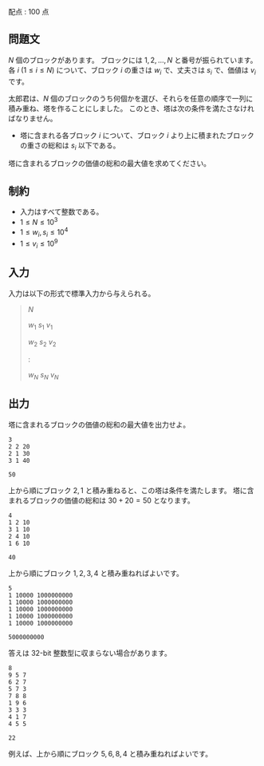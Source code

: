 配点 : $100$ 点

## 問題文

$N$ 個のブロックがあります。
ブロックには $1, 2, \ldots, N$ と番号が振られています。
各 $i$ ($1 \leq i \leq N$) について、ブロック $i$ の重さは $w_i$ で、丈夫さは $s_i$ で、価値は $v_i$ です。

太郎君は、$N$ 個のブロックのうち何個かを選び、それらを任意の順序で一列に積み重ね、塔を作ることにしました。
このとき、塔は次の条件を満たさなければなりません。

- 塔に含まれる各ブロック $i$ について、ブロック $i$ より上に積まれたブロックの重さの総和は $s_i$ 以下である。

塔に含まれるブロックの価値の総和の最大値を求めてください。

## 制約

- 入力はすべて整数である。
- $1 \leq N \leq 10^3$
- $1 \leq w_i, s_i \leq 10^4$
- $1 \leq v_i \leq 10^9$

## 入力

入力は以下の形式で標準入力から与えられる。

> $N$
> 
> $w_1$ $s_1$ $v_1$
> 
> $w_2$ $s_2$ $v_2$
> 
> $:$
> 
> $w_N$ $s_N$ $v_N$

## 出力

塔に含まれるブロックの価値の総和の最大値を出力せよ。

```input1
3
2 2 20
2 1 30
3 1 40
```

```output1
50
```

上から順にブロック $2, 1$ と積み重ねると、この塔は条件を満たします。
塔に含まれるブロックの価値の総和は $30 + 20 = 50$ となります。

```input2
4
1 2 10
3 1 10
2 4 10
1 6 10
```

```output2
40
```

上から順にブロック $1, 2, 3, 4$ と積み重ねればよいです。

```input3
5
1 10000 1000000000
1 10000 1000000000
1 10000 1000000000
1 10000 1000000000
1 10000 1000000000
```

```output3
5000000000
```

答えは 32-bit 整数型に収まらない場合があります。

```input4
8
9 5 7
6 2 7
5 7 3
7 8 8
1 9 6
3 3 3
4 1 7
4 5 5
```

```output4
22
```

例えば、上から順にブロック $5, 6, 8, 4$ と積み重ねればよいです。